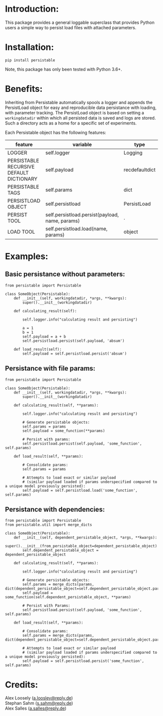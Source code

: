 # Introduction:

This package provides a general loggable superclass that provides Python users a simple way to persist load files with attached parameters.


# Installation:

```
pip install persistable
```

Note, this package has only been tested with Python 3.6+.

# Benefits:
Inheriting from Persistable automatically spools a logger and appends the PersistLoad object for easy and reproducible data persistance with loading, with parameter tracking.  The PersistLoad object is based on setting a `workingdatadir` within which all persisted data is saved and logs are stored.  Such a directory acts as a home for a specific set of experiments.

Each Persistable object has the following features:

feature | variable | type
--|--|--
LOGGER | self.logger | Logging
PERSISTABLE RECURSIVE DEFAULT DICTIONARY | self.payload | recdefaultdict
PERSISTABLE TAGS | self.params | dict
PERSISTLOAD OBJECT | self.persistload | PersistLoad
PERSIST TOOL | self.persistload.persist(payload, name, params) | . 
LOAD TOOL | self.persistload.load(name, params)	| object

# Examples:
## Basic persistance without parameters:

```
from persistable import Persistable

class SomeObject(Persistable):
	def __init__(self, workingdatadir, *args, **kwargs):
		super().__init__(workingdatadir)

	def calculating_result(self):

		self.logger.info("calculating result and persisting")

		a = 1
		b = 1
		self.payload = a + b
		self.persistload.persist(self.payload, 'absum')

	def load_result(self):
		self.payload = self.persistload.persist('absum')
```

## Persistance with file params:
```
from persistable import Persistable

class SomeObject(Persistable):
	def __init__(self, workingdatadir, *args, **kwargs):
		super().__init__(workingdatadir)

	def calculating_result(self, **params):

		self.logger.info("calculating result and persisting")

    	# Generate persistable objects:
		self.params = params
		self.payload = some_function(**params)

		# Persist with params:
		self.persistload.persist(self.payload, 'some_function', self.params)

	def load_result(self, **params):

		# Consolidate params:
    	self.params = params
    	
    	# Attempts to load exact or similar payload 
    	# (similar payload loaded if params underspecified compared to a unique model previously persisted):
    	self.payload = self.persistload.load('some_function', self.params)
```

## Persistance with dependencies:
```
from persistable import Persistable
from persistable.util import merge_dicts

class SomeObject(Persistable):
	def __init__(self, dependent_persistable_object, *args, **kwargs):
		super().__init__(from_persistable_object=dependent_persistable_object)
		self.dependent_persistable_object = dependent_persistable_object

	def calculating_result(self, **params):

		self.logger.info("calculating result and persisting")

    	# Generate persistable objects:
    	self.params = merge_dicts(params, dict(dependent_persistable_object=self.dependent_persistable_object.params))
		self.payload = some_function(self.dependent_persistable_object, **params)

		# Persist with Params:
		self.persistload.persist(self.payload, 'some_function', self.params)

	def load_result(self, **params):

		# Consolidate params:
    	self.params = merge_dicts(params, dict(dependent_persistable_object=self.dependent_persistable_object.params))

    	# Attempts to load exact or similar payload 
    	# (similar payload loaded if params underspecified compared to a unique model previously persisted):
		self.payload = self.persistload.persist('some_function', self.params)
```

# Credits:
Alex Loosely (a.loosley@reply.de)
<br>Stephan Sahm (s.sahm@reply.de)
<br>Alex Salles (a.salles@reply.de)
